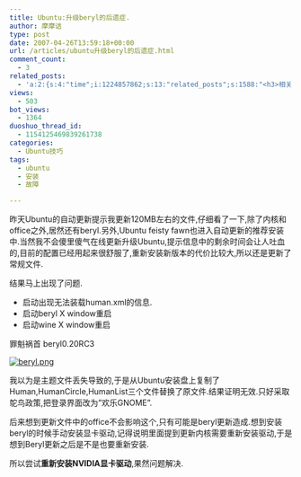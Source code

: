```yaml
---
title: Ubuntu:升级beryl的后遗症.
author: 摩摩诘
type: post
date: 2007-04-26T13:59:18+00:00
url: /articles/ubuntu升级beryl的后遗症.html
comment_count:
  - 3
related_posts:
  - 'a:2:{s:4:"time";i:1224857862;s:13:"related_posts";s:1588:"<h3>相关日志</h3><ul class="related_post"><li><a href="http://www.digglife.cn/articles/how-to-install-kde40-in-ubuntu.html" title="如何在Ubuntu 7.10下安装KDE 4.0">如何在Ubuntu 7.10下安装KDE 4.0</a></li><li><a href="http://www.digglife.cn/articles/install-compiz-fusion-and-trouble-shooting-part2-2.html" title="Ubuntu Compiz Fusion安装和常见问题解决 Part.2">Ubuntu Compiz Fusion安装和常见问题解决 Part.2</a></li><li><a href="http://www.digglife.cn/articles/install-compiz-fusion-and-trouble-shooting-part1-2.html" title="Ubuntu Compiz Fusion安装和常见问题解决 Part.1">Ubuntu Compiz Fusion安装和常见问题解决 Part.1</a></li><li><a href="http://www.digglife.cn/articles/run-every-windows-app-on-ubuntu.html" title="利用VMware在Ubuntu下使用已有的Windows软件.">利用VMware在Ubuntu下使用已有的Windows软件.</a></li><li><a href="http://www.digglife.cn/articles/how-to-install-software-in-ubuntu.html" title="Ubuntu技巧:Ubuntu软件安装方法完全指南">Ubuntu技巧:Ubuntu软件安装方法完全指南</a></li><li><a href="http://www.digglife.cn/articles/ubuntu%e6%9c%80%e7%ae%80%e5%8d%95%e7%9a%84ubuntu%e5%ae%89%e8%a3%85%e5%b7%a5%e5%85%b7wubiwindows-xp.html" title="Ubuntu:最简单的Ubuntu安装工具:Wubi(Windows XP)">Ubuntu:最简单的Ubuntu安装工具:Wubi(Windows XP)</a></li><li><a href="http://www.digglife.cn/articles/%e5%9c%a8linux%e4%b8%8b%e4%bd%bf%e7%94%a8beryl%e5%ae%9e%e7%8e%b0vista%e6%95%88%e6%9e%9c.html" title="ubuntu 6.10 edgy beryl安装日志">ubuntu 6.10 edgy beryl安装日志</a></li></ul>";}'
views:
  - 503
bot_views:
  - 1364
duoshuo_thread_id:
  - 1154125469839261738
categories:
  - Ubuntu技巧
tags:
  - ubuntu
  - 安装
  - 故障

---
```

昨天Ubuntu的自动更新提示我更新120MB左右的文件,仔细看了一下,除了内核和office之外,居然还有beryl.另外,Ubuntu feisty fawn也进入自动更新的推荐安装中.当然我不会傻里傻气在线更新升级Ubuntu,提示信息中的剩余时间会让人吐血的,目前的配置已经用起来很舒服了,重新安装新版本的代价比较大,所以还是更新了常规文件.

结果马上出现了问题.

  * 启动出现无法装载human.xml的信息.
  * 启动beryl X window重启
  * 启动wine X window重启

罪魁祸首 beryl0.20RC3

[![beryl.png][1]][2]

我以为是主题文件丢失导致的,于是从Ubuntu安装盘上复制了Human,HumanCircle,HumanList三个文件替换了原文件.结果证明无效.只好采取鸵鸟政策,把登录界面改为&#8221;欢乐GNOME&#8221;.

后来想到更新文件中的office不会影响这个,只有可能是beryl更新造成.想到安装beryl的时候手动安装显卡驱动,记得说明里面提到更新内核需要重新安装驱动,于是想到Beryl更新之后是不是也要重新安装.

所以尝试**重新安装NVIDIA显卡驱动**,果然问题解决.

 [1]: http://digglife.qiniudn.com/wp-content/uploads/3/379/2007/04/beryl.thumbnail.png
 [2]: https://www.digglife.net/wp-content/uploads/3/379/2007/04/beryl.png "beryl.png"